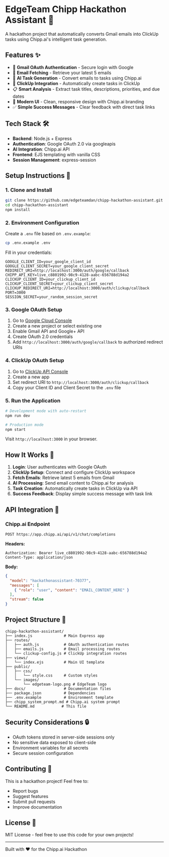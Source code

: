 # EdgeTeam Chipp Hackathon Assistant 🤖

A hackathon project that automatically converts Gmail emails into ClickUp tasks using Chipp.ai's intelligent task generation.

## Features ✨

- 🔐 **Gmail OAuth Authentication** - Secure login with Google
- 📧 **Email Fetching** - Retrieve your latest 5 emails
- 🤖 **AI Task Generation** - Convert emails to tasks using Chipp.ai
- 🎯 **ClickUp Integration** - Automatically create tasks in ClickUp
- 📋 **Smart Analysis** - Extract task titles, descriptions, priorities, and due dates
- 🎨 **Modern UI** - Clean, responsive design with Chipp.ai branding
- ✅ **Simple Success Messages** - Clear feedback with direct task links

## Tech Stack 🛠️

- **Backend**: Node.js + Express
- **Authentication**: Google OAuth 2.0 via googleapis
- **AI Integration**: Chipp.ai API
- **Frontend**: EJS templating with vanilla CSS
- **Session Management**: express-session

## Setup Instructions 🚀

### 1. Clone and Install

```bash
git clone https://github.com/edgeteamdan/chipp-hackathon-assistant.git
cd chipp-hackathon-assistant
npm install
```

### 2. Environment Configuration

Create a `.env` file based on `.env.example`:

```bash
cp .env.example .env
```

Fill in your credentials:

```env
GOOGLE_CLIENT_ID=your_google_client_id
GOOGLE_CLIENT_SECRET=your_google_client_secret
REDIRECT_URI=http://localhost:3000/auth/google/callback
CHIPP_API_KEY=live_c8801992-98c9-4128-aabc-656788d194a2
CLICKUP_CLIENT_ID=your_clickup_client_id
CLICKUP_CLIENT_SECRET=your_clickup_client_secret
CLICKUP_REDIRECT_URI=http://localhost:3000/auth/clickup/callback
PORT=3000
SESSION_SECRET=your_random_session_secret
```

### 3. Google OAuth Setup

1. Go to [Google Cloud Console](https://console.cloud.google.com/)
2. Create a new project or select existing one
3. Enable Gmail API and Google+ API
4. Create OAuth 2.0 credentials
5. Add `http://localhost:3000/auth/google/callback` to authorized redirect URIs

### 4. ClickUp OAuth Setup

1. Go to [ClickUp API Console](https://app.clickup.com/settings/team/clickup-api)
2. Create a new app
3. Set redirect URI to `http://localhost:3000/auth/clickup/callback`
4. Copy your Client ID and Client Secret to the `.env` file

### 5. Run the Application

```bash
# Development mode with auto-restart
npm run dev

# Production mode
npm start
```

Visit `http://localhost:3000` in your browser.

## How It Works 🔄

1. **Login**: User authenticates with Google OAuth
2. **ClickUp Setup**: Connect and configure ClickUp workspace
3. **Fetch Emails**: Retrieve latest 5 emails from Gmail
4. **AI Processing**: Send email content to Chipp.ai for analysis
5. **Task Creation**: Automatically create tasks in ClickUp via API
6. **Success Feedback**: Display simple success message with task link

## API Integration 🔌

### Chipp.ai Endpoint

```
POST https://app.chipp.ai/api/v1/chat/completions
```

**Headers:**
```
Authorization: Bearer live_c8801992-98c9-4128-aabc-656788d194a2
Content-Type: application/json
```

**Body:**
```json
{
  "model": "hackathonassistant-70377",
  "messages": [
    { "role": "user", "content": "EMAIL_CONTENT_HERE" }
  ],
  "stream": false
}
```

## Project Structure 📁

```
chipp-hackathon-assistant/
├── index.js              # Main Express app
├── routes/
│   ├── auth.js           # OAuth authentication routes
│   ├── emails.js         # Email processing routes
│   └── clickup-config.js # ClickUp integration routes
├── views/
│   └── index.ejs         # Main UI template
├── public/
│   ├── css/
│   │   └── style.css     # Custom styles
│   └── images/
│       └── edgeteam-logo.png # EdgeTeam logo
├── docs/                 # Documentation files
├── package.json          # Dependencies
├── .env.example          # Environment template
├── chipp_system_prompt.md # Chipp.ai system prompt
└── README.md            # This file
```

## Security Considerations 🔒

- OAuth tokens stored in server-side sessions only
- No sensitive data exposed to client-side
- Environment variables for all secrets
- Secure session configuration

## Contributing 🤝

This is a hackathon project! Feel free to:

- Report bugs
- Suggest features
- Submit pull requests
- Improve documentation

## License 📄

MIT License - feel free to use this code for your own projects!

---

Built with ❤️ for the Chipp.ai Hackathon
